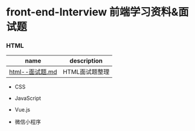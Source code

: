 # front-end-Interview 前端学习资料&面试题

### HTML
|name|description|
|---|:---:|
|[html--面试题.md](https://github.com/zhourusheng/front-end-Interview/blob/master/html/html--%E9%9D%A2%E8%AF%95%E9%A2%98.md)|HTML面试题整理|


* CSS


* JavaScript


* Vue.js


* 微信小程序

